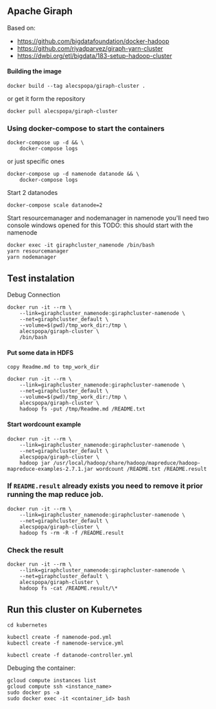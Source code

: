 ## Apache Giraph

Based on:
* <https://github.com/bigdatafoundation/docker-hadoop>
* <https://github.com/riyadparvez/giraph-yarn-cluster>
* <https://dwbi.org/etl/bigdata/183-setup-hadoop-cluster>

#### Building the image

	docker build --tag alecspopa/giraph-cluster .

or get it form the repository

    docker pull alecspopa/giraph-cluster

### Using docker-compose to start the containers

	docker-compose up -d && \
    	docker-compose logs

or just specific ones

    docker-compose up -d namenode datanode && \
        docker-compose logs

Start 2 datanodes

	docker-compose scale datanode=2

Start resourcemanager and nodemanager in namenode
	you'll need two console windows opened for this
TODO: this should start with the namenode

	docker exec -it giraphcluster_namenode /bin/bash
	yarn resourcemanager
	yarn nodemanager

## Test instalation

Debug Connection

	docker run -it --rm \
        --link=giraphcluster_namenode:giraphcluster-namenode \
        --net=giraphcluster_default \
        --volume=$(pwd)/tmp_work_dir:/tmp \
        alecspopa/giraph-cluster \
        /bin/bash

#### Put some data in HDFS

	copy Readme.md to tmp_work_dir

    docker run -it --rm \
        --link=giraphcluster_namenode:giraphcluster-namenode \
        --net=giraphcluster_default \
        --volume=$(pwd)/tmp_work_dir:/tmp \
        alecspopa/giraph-cluster \
        hadoop fs -put /tmp/Readme.md /README.txt

#### Start wordcount example

	docker run -it --rm \
        --link=giraphcluster_namenode:giraphcluster-namenode \
        --net=giraphcluster_default \
        alecspopa/giraph-cluster \
        hadoop jar /usr/local/hadoop/share/hadoop/mapreduce/hadoop-mapreduce-examples-2.7.1.jar wordcount /README.txt /README.result

### If `README.result` already exists you need to remove it prior running the map reduce job.

    docker run -it --rm \
        --link=giraphcluster_namenode:giraphcluster-namenode \
        --net=giraphcluster_default \
        alecspopa/giraph-cluster \
        hadoop fs -rm -R -f /README.result

### Check the result

	docker run -it --rm \
        --link=giraphcluster_namenode:giraphcluster-namenode \
        --net=giraphcluster_default \
        alecspopa/giraph-cluster \
        hadoop fs -cat /README.result/\*

## Run this cluster on Kubernetes

	cd kubernetes

	kubectl create -f namenode-pod.yml
	kubectl create -f namenode-service.yml

	kubectl create -f datanode-controller.yml

Debuging the container:

	gcloud compute instances list
	gcloud compute ssh <instance_name>
	sudo docker ps -a
	sudo docker exec -it <container_id> bash

